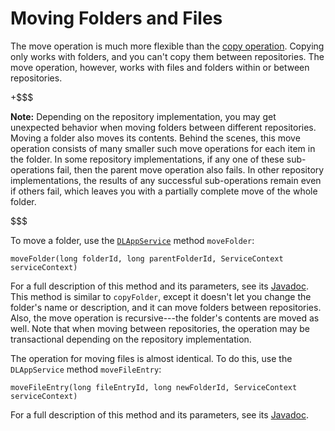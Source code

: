 # Moving Folders and Files

The move operation is much more flexible than the 
[copy operation](liferay.com). 
Copying only works with folders, and you can't copy them between repositories. 
The move operation, however, works with files and folders within or between 
repositories. 

+$$$

**Note:** Depending on the repository implementation, you may get unexpected 
behavior when moving folders between different repositories. Moving a folder 
also moves its contents. Behind the scenes, this move operation consists of many 
smaller such move operations for each item in the folder. In some repository 
implementations, if any one of these sub-operations fail, then the parent move 
operation also fails. In other repository implementations, the results of any 
successful sub-operations remain even if others fail, which leaves you with a 
partially complete move of the whole folder. 

$$$

To move a folder, use the 
[`DLAppService`](@platform-ref@/7.1-latest/javadocs/portal-kernel/com/liferay/document/library/kernel/service/DLAppService.html) 
method `moveFolder`: 

    moveFolder(long folderId, long parentFolderId, ServiceContext serviceContext)

For a full description of this method and its parameters, see its 
[Javadoc](@platform-ref@/7.1-latest/javadocs/portal-kernel/com/liferay/document/library/kernel/service/DLAppService.html#moveFolder-long-long-com.liferay.portal.kernel.service.ServiceContext-). 
This method is similar to `copyFolder`, except it doesn't let you change the 
folder's name or description, and it can move folders between repositories. 
Also, the move operation is recursive---the folder's contents are moved as well. 
Note that when moving between repositories, the operation may be transactional 
depending on the repository implementation. 

The operation for moving files is almost identical. To do this, use the 
`DLAppService` method `moveFileEntry`: 

    moveFileEntry(long fileEntryId, long newFolderId, ServiceContext serviceContext)

For a full description of this method and its parameters, see its 
[Javadoc](@platform-ref@/7.1-latest/javadocs/portal-kernel/com/liferay/document/library/kernel/service/DLAppService.html#moveFileEntry-long-long-com.liferay.portal.kernel.service.ServiceContext-). 
